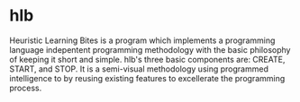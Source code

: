 # hlb
Heuristic Learning Bites
is a program which implements a programming language indepentent programming methodology with the basic philosophy of keeping it short and simple. hlb's three basic components are: CREATE, START, and STOP.  It is a semi-visual methodology using programmed intelligence to by reusing existing features to excellerate the programming process.
